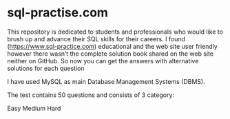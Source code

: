 # sql-practise.com

This repository is dedicated to students and professionals who would like to brush up and advance their SQL skills for their careers. I found (https://www.sql-practice.com) educational and the web site user friendly however there wasn’t the complete solution book shared on the web site neither on GitHub. So now you can get the answers with alternative solutions for each question

I have used MySQL as main Database Management Systems (DBMS).

The test contains 50 questions and consists of 3 category:

Easy
Medium
Hard
